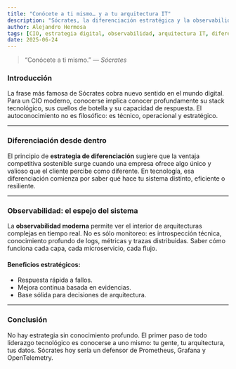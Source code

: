 ```yaml
---
title: "Conócete a ti mismo… y a tu arquitectura IT"
description: "Sócrates, la diferenciación estratégica y la observabilidad moderna como claves del liderazgo tecnológico."
author: Alejandro Hermosa
tags: [CIO, estrategia digital, observabilidad, arquitectura IT, diferenciación, Sócrates]
date: 2025-06-24
---
```


> “Conócete a ti mismo.” — *Sócrates*

### Introducción
La frase más famosa de Sócrates cobra nuevo sentido en el mundo digital. Para un CIO moderno, conocerse implica conocer profundamente su stack tecnológico, sus cuellos de botella y su capacidad de respuesta. El autoconocimiento no es filosófico: es técnico, operacional y estratégico.

---

### Diferenciación desde dentro
El principio de **estrategia de diferenciación** sugiere que la ventaja competitiva sostenible surge cuando una empresa ofrece algo único y valioso que el cliente percibe como diferente. En tecnología, esa diferenciación comienza por saber qué hace tu sistema distinto, eficiente o resiliente.

---

### Observabilidad: el espejo del sistema
La **observabilidad moderna** permite ver el interior de arquitecturas complejas en tiempo real. No es sólo monitoreo: es introspección técnica, conocimiento profundo de logs, métricas y trazas distribuidas. Saber cómo funciona cada capa, cada microservicio, cada flujo.

#### Beneficios estratégicos:
- Respuesta rápida a fallos.
- Mejora continua basada en evidencias.
- Base sólida para decisiones de arquitectura.

---

### Conclusión
No hay estrategia sin conocimiento profundo. El primer paso de todo liderazgo tecnológico es conocerse a uno mismo: tu gente, tu arquitectura, tus datos. Sócrates hoy sería un defensor de Prometheus, Grafana y OpenTelemetry.